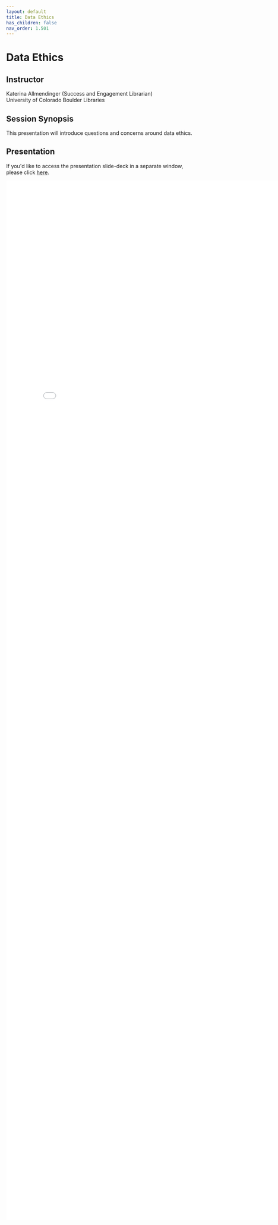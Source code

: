 ```yaml
---
layout: default
title: Data Ethics
has_children: false
nav_order: 1.501
---
```


# Data Ethics 

## Instructor

Katerina Allmendinger (Success and Engagement Librarian)\
University of Colorado Boulder Libraries

## Session Synopsis

This presentation will introduce questions and concerns around data ethics. 

## Presentation

If you'd like to access the presentation slide-deck in a separate window, please click [here](ethics/DataEthics20250107.pdf).

<iframe src="ethics/DataEthics20250107.pdf" style="width: 800px; height: 2800px;" frameBorder="0"></iframe>




